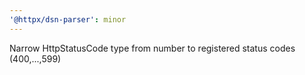 ```yaml
---
'@httpx/dsn-parser': minor
---
```


Narrow HttpStatusCode type from number to registered status codes (400,...,599)
